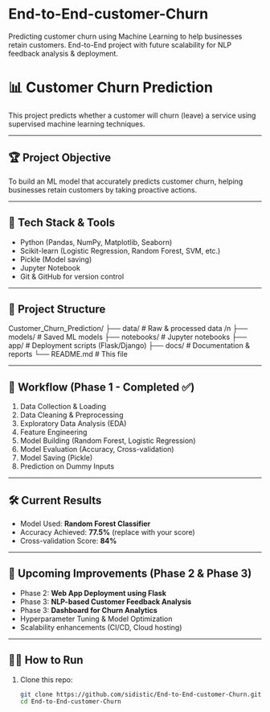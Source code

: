 # End-to-End-customer-Churn
Predicting customer churn using Machine Learning to help businesses retain customers. End-to-End project with future scalability for NLP feedback analysis &amp; deployment.

# 📊 Customer Churn Prediction

This project predicts whether a customer will churn (leave) a service using supervised machine learning techniques.

---

## 🏆 Project Objective
To build an ML model that accurately predicts customer churn, helping businesses retain customers by taking proactive actions.

---

## 🧰 Tech Stack & Tools
- Python (Pandas, NumPy, Matplotlib, Seaborn)
- Scikit-learn (Logistic Regression, Random Forest, SVM, etc.)
- Pickle (Model saving)
- Jupyter Notebook
- Git & GitHub for version control

---

## 📂 Project Structure
Customer_Churn_Prediction/
├── data/ # Raw & processed data /n
├── models/ # Saved ML models
├── notebooks/ # Jupyter notebooks
├── app/ # Deployment scripts (Flask/Django)
├── docs/ # Documentation & reports
└── README.md # This file


---

## 🔎 Workflow (Phase 1 - Completed ✅)
1. Data Collection & Loading
2. Data Cleaning & Preprocessing
3. Exploratory Data Analysis (EDA)
4. Feature Engineering
5. Model Building (Random Forest, Logistic Regression)
6. Model Evaluation (Accuracy, Cross-validation)
7. Model Saving (Pickle)
8. Prediction on Dummy Inputs

---

## 🛠️ Current Results
- Model Used: **Random Forest Classifier**
- Accuracy Achieved: **77.5%** (replace with your score)
- Cross-validation Score: **84%**

---

## 🚀 Upcoming Improvements (Phase 2 & Phase 3)
- Phase 2: **Web App Deployment using Flask**
- Phase 3: **NLP-based Customer Feedback Analysis**
- Phase 3: **Dashboard for Churn Analytics**
- Hyperparameter Tuning & Model Optimization
- Scalability enhancements (CI/CD, Cloud hosting)

---

## 🧑‍💻 How to Run
1. Clone this repo:
   ```bash
   git clone https://github.com/sidistic/End-to-End-customer-Churn.git
   cd End-to-End-customer-Churn




